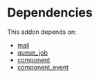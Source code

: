 # Dependencies

This addon depends on:

- [mail](https://github.com/bringout/oca-ocb-core/tree/b8a76bf74d4ef2767aa510ddf3515d4c8c9b941d/odoo-bringout-oca-ocb-mail)
- [queue_job](https://github.com/bringout/oca-technical)
- [component](https://github.com/bringout/oca-technical)
- [component_event](https://github.com/bringout/oca-technical)
